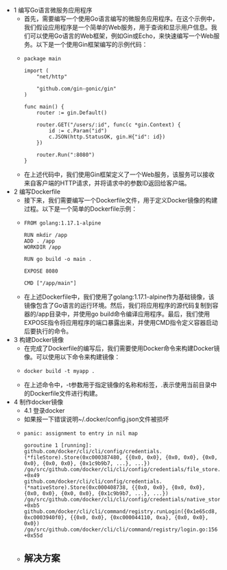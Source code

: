 - 1 编写Go语言微服务应用程序
	- 首先，需要编写一个使用Go语言编写的微服务应用程序。在这个示例中，我们假设应用程序是一个简单的Web服务，用于查询和显示用户信息。我们可以使用Go语言的Web框架，例如Gin或Echo，来快速编写一个Web服务。以下是一个使用Gin框架编写的示例代码：
	- ```
	  package main
	  
	  import (
	      "net/http"
	  
	      "github.com/gin-gonic/gin"
	  )
	  
	  func main() {
	      router := gin.Default()
	  
	      router.GET("/users/:id", func(c *gin.Context) {
	          id := c.Param("id")
	          c.JSON(http.StatusOK, gin.H{"id": id})
	      })
	  
	      router.Run(":8080")
	  }
	  ```
	- 在上述代码中，我们使用Gin框架定义了一个Web服务，该服务可以接收来自客户端的HTTP请求，并将请求中的参数ID返回给客户端。
- 2 编写Dockerfile
	- 接下来，我们需要编写一个Dockerfile文件，用于定义Docker镜像的构建过程。以下是一个简单的Dockerfile示例：
	- ```
	  FROM golang:1.17.1-alpine
	  
	  RUN mkdir /app
	  ADD . /app
	  WORKDIR /app
	  
	  RUN go build -o main .
	  
	  EXPOSE 8080
	  
	  CMD ["/app/main"]
	  ```
	- 在上述Dockerfile中，我们使用了golang:1.17.1-alpine作为基础镜像，该镜像包含了Go语言的运行环境。然后，我们将应用程序的源代码复制到容器的/app目录中，并使用go build命令编译应用程序。最后，我们使用EXPOSE指令将应用程序的端口暴露出来，并使用CMD指令定义容器启动后要执行的命令。
- 3 构建Docker镜像
	- 在完成了Dockerfile的编写后，我们需要使用Docker命令来构建Docker镜像。可以使用以下命令来构建镜像：
	- ```
	  docker build -t myapp .
	  ```
	- 在上述命令中，-t参数用于指定镜像的名称和标签，.表示使用当前目录中的Dockerfile文件进行构建。
- 4 制作docker镜像
	- 4.1 登录docker
	- 如果报一下错误说明~/.docker/config.json文件被损坏
	- ```
	  panic: assignment to entry in nil map
	  
	  goroutine 1 [running]:
	  github.com/docker/cli/cli/config/credentials.(*fileStore).Store(0xc000387480, {{0x0, 0x0}, {0x0, 0x0}, {0x0, 0x0}, {0x0, 0x0}, {0x1c9b9b7, ...}, ...})
	  /go/src/github.com/docker/cli/cli/config/credentials/file_store.go:55 +0x49
	  github.com/docker/cli/cli/config/credentials.(*nativeStore).Store(0xc000408738, {{0x0, 0x0}, {0x0, 0x0}, {0x0, 0x0}, {0x0, 0x0}, {0x1c9b9b7, ...}, ...})
	  /go/src/github.com/docker/cli/cli/config/credentials/native_store.go:95 +0xb5
	  github.com/docker/cli/cli/command/registry.runLogin({0x1e65cd8, 0xc0003940f0}, {{0x0, 0x0}, {0xc000044110, 0xa}, {0x0, 0x0}, 0x0})
	  /go/src/github.com/docker/cli/cli/command/registry/login.go:156 +0x55d
	  ```
	- 解决方案
		-